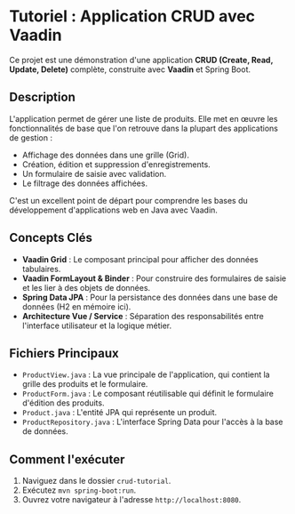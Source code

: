 # Tutoriel : Application CRUD avec Vaadin

Ce projet est une démonstration d'une application **CRUD (Create, Read, Update, Delete)** complète, construite avec **Vaadin** et Spring Boot.

## Description

L'application permet de gérer une liste de produits. Elle met en œuvre les fonctionnalités de base que l'on retrouve dans la plupart des applications de gestion :

- Affichage des données dans une grille (Grid).
- Création, édition et suppression d'enregistrements.
- Un formulaire de saisie avec validation.
- Le filtrage des données affichées.

C'est un excellent point de départ pour comprendre les bases du développement d'applications web en Java avec Vaadin.

## Concepts Clés

- **Vaadin Grid** : Le composant principal pour afficher des données tabulaires.
- **Vaadin FormLayout & Binder** : Pour construire des formulaires de saisie et les lier à des objets de données.
- **Spring Data JPA** : Pour la persistance des données dans une base de données (H2 en mémoire ici).
- **Architecture Vue / Service** : Séparation des responsabilités entre l'interface utilisateur et la logique métier.

## Fichiers Principaux

- `ProductView.java` : La vue principale de l'application, qui contient la grille des produits et le formulaire.
- `ProductForm.java` : Le composant réutilisable qui définit le formulaire d'édition des produits.
- `Product.java` : L'entité JPA qui représente un produit.
- `ProductRepository.java` : L'interface Spring Data pour l'accès à la base de données.

## Comment l'exécuter

1.  Naviguez dans le dossier `crud-tutorial`.
2.  Exécutez `mvn spring-boot:run`.
3.  Ouvrez votre navigateur à l'adresse `http://localhost:8080`.
